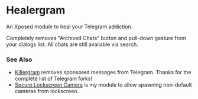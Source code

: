 # Healergram

An Xposed module to heal your Telegram addiction.

Completely removes "Archived Chats" button and pull-down gesture from your dialogs list. All chats are still available via search. 

### See Also

* [Killergram](https://github.com/shatyuka/Killergram) removes sponsored messages from Telegram. Thanks for the complete list of Telegram forks!
* [Secure Lockscreen Camera](https://github.com/droserasprout/com.github.droserasprout.lockscreencamera) is my module to allow spawning non-default cameras from lockscreen.

